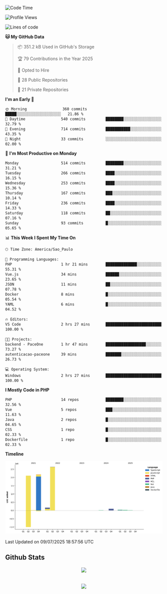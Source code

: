  
<!--START_SECTION:waka-->
![Code Time](http://img.shields.io/badge/Code%20Time-1%2C896%20hrs%2045%20mins-blue)

![Profile Views](http://img.shields.io/badge/Profile%20Views-0-blue)

![Lines of code](https://img.shields.io/badge/From%20Hello%20World%20I%27ve%20Written-7.2%20million%20lines%20of%20code-blue)

**🐱 My GitHub Data** 

> 📦 351.2 kB Used in GitHub's Storage 
 > 
> 🏆 79 Contributions in the Year 2025
 > 
> 💼 Opted to Hire
 > 
> 📜 28 Public Repositories 
 > 
> 🔑 21 Private Repositories 
 > 
**I'm an Early 🐤** 

```text
🌞 Morning                360 commits         █████░░░░░░░░░░░░░░░░░░░░   21.86 % 
🌆 Daytime                540 commits         ████████░░░░░░░░░░░░░░░░░   32.79 % 
🌃 Evening                714 commits         ███████████░░░░░░░░░░░░░░   43.35 % 
🌙 Night                  33 commits          ░░░░░░░░░░░░░░░░░░░░░░░░░   02.00 % 
```
📅 **I'm Most Productive on Monday** 

```text
Monday                   514 commits         ████████░░░░░░░░░░░░░░░░░   31.21 % 
Tuesday                  266 commits         ████░░░░░░░░░░░░░░░░░░░░░   16.15 % 
Wednesday                253 commits         ████░░░░░░░░░░░░░░░░░░░░░   15.36 % 
Thursday                 167 commits         ███░░░░░░░░░░░░░░░░░░░░░░   10.14 % 
Friday                   236 commits         ████░░░░░░░░░░░░░░░░░░░░░   14.33 % 
Saturday                 118 commits         ██░░░░░░░░░░░░░░░░░░░░░░░   07.16 % 
Sunday                   93 commits          █░░░░░░░░░░░░░░░░░░░░░░░░   05.65 % 
```


📊 **This Week I Spent My Time On** 

```text
🕑︎ Time Zone: America/Sao_Paulo

💬 Programming Languages: 
PHP                      1 hr 21 mins        ██████████████░░░░░░░░░░░   55.31 % 
Vue.js                   34 mins             ██████░░░░░░░░░░░░░░░░░░░   23.65 % 
JSON                     11 mins             ██░░░░░░░░░░░░░░░░░░░░░░░   07.78 % 
Docker                   8 mins              █░░░░░░░░░░░░░░░░░░░░░░░░   05.54 % 
YAML                     6 mins              █░░░░░░░░░░░░░░░░░░░░░░░░   04.52 % 

🔥 Editors: 
VS Code                  2 hrs 27 mins       █████████████████████████   100.00 % 

🐱‍💻 Projects: 
backend - PaceOne        1 hr 47 mins        ██████████████████░░░░░░░   73.27 % 
autenticacao-paceone     39 mins             ███████░░░░░░░░░░░░░░░░░░   26.73 % 

💻 Operating System: 
Windows                  2 hrs 27 mins       █████████████████████████   100.00 % 
```

**I Mostly Code in PHP** 

```text
PHP                      14 repos            ████████░░░░░░░░░░░░░░░░░   32.56 % 
Vue                      5 repos             ███░░░░░░░░░░░░░░░░░░░░░░   11.63 % 
Java                     2 repos             █░░░░░░░░░░░░░░░░░░░░░░░░   04.65 % 
CSS                      1 repo              █░░░░░░░░░░░░░░░░░░░░░░░░   02.33 % 
Dockerfile               1 repo              █░░░░░░░░░░░░░░░░░░░░░░░░   02.33 % 
```



**Timeline**

![Lines of Code chart](https://raw.githubusercontent.com/MaueDev/MaueDev/main/assets/bar_graph.png)


 Last Updated on 09/07/2025 18:57:56 UTC
<!--END_SECTION:waka-->

## Github Stats  
<div align="center"><img src="https://github-readme-stats.vercel.app/api/top-langs/?username=MaueDev&hide_border=true&layout=compact" align="center" /></div>  

<br/>  

<br/>  

<div align="center">
<img src="https://komarev.com/ghpvc/?username=MaueDev&&style=flat-square" align="center" />
</div>  
  
